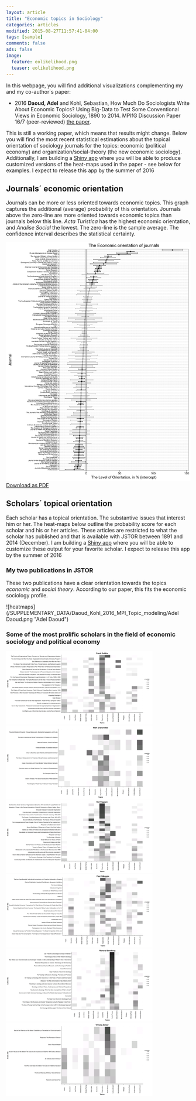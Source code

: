 ```yaml
---
layout: article
title: "Economic topics in Sociology"
categories: articles
modified: 2015-08-27T11:57:41-04:00
tags: [sample]
comments: false
ads: false
image:
  feature: eolikelihood.png
  teaser: eolikelihood.png
---
```



In this webpage, you will find additional visualizations complementing my and my co-author´s paper:

* 2016 **Daoud, Adel** and Kohl, Sebastian, How Much Do Sociologists Write About Economic Topics? Using Big-Data to Test Some Conventional Views in Economic Sociology, 1890 to 2014. MPIfG Discussion Paper 16/7 (peer-reviewed)
[the paper](http://www.mpifg.de/pu/mpifg_dp/dp16-7.pdf).

This is still a working paper, which means that results might change. Below you will find the most recent statistical estimations about the topical orientation of sociology journals for the topics: economic (political economy) and organization/social-theory (the new economic sociology). Additionally, I am building a [Shiny app](http://shiny.rstudio.com/) where you will be able to produce customized versions of the heat-maps used in the paper - see below for examples. I expect to release this app by the summer of 2016

## Journals´ economic orientation 
Journals can be more or less oriented towards economic topics. This graph captures the additional (average) probability of this orientation. Journals above the zero-line are more oriented towards economic topics than journals below this line. *Acta Turistica* has the highest economic orientation, and *Analise Social* the lowest. The zero-line is the sample average. The confidence interval describes the statistical certainty. 

![caterpillar](/SUPPLEMENTARY_DATA/Daoud_Kohl_2016_MPI_Topic_modeling/economic-intercept-catterpillar.png)
[Download as PDF](/SUPPLEMENTARY_DATA/Daoud_Kohl_2016_MPI_Topic_modeling/economic-intercept-catterpillar.pdf)

## Scholars´ topical orientation 
Each scholar has a topical orientation. The substantive issues that interest him or her. The heat-maps below outline the probability score for each scholar and his or her articles. These articles are restricted to what the scholar has published and that is available with JSTOR between 1891 and 2014 (December). I am building a [Shiny app](http://shiny.rstudio.com/) where you will be able to customize these output for your favorite scholar. I expect to release this app by the summer of 2016



### My two publications in JSTOR
These two publications have a clear orientation towards the topics *economic* and *social theory*. According to our paper, this fits the economic sociology profile. 

![heatmaps](/SUPPLEMENTARY_DATA/Daoud_Kohl_2016_MPI_Topic_modeling/Adel Daoud.png "Adel Daoud")

### Some of the most prolific scholars in the field of economic sociology and political economy 
<img src="/SUPPLEMENTARY_DATA/Daoud_Kohl_2016_MPI_Topic_modeling/Frank Dobbin.png" width="400">
<img src="/SUPPLEMENTARY_DATA/Daoud_Kohl_2016_MPI_Topic_modeling/Mark Granovetter.png" width="400">
<img src="/SUPPLEMENTARY_DATA/Daoud_Kohl_2016_MPI_Topic_modeling/Neil Fligstein.png" width="400">
<img src="/SUPPLEMENTARY_DATA/Daoud_Kohl_2016_MPI_Topic_modeling/Paul DiMaggio.png" width="400">
<img src="/SUPPLEMENTARY_DATA/Daoud_Kohl_2016_MPI_Topic_modeling/Richard Swedberg.png" width="400">
<img src="/SUPPLEMENTARY_DATA/Daoud_Kohl_2016_MPI_Topic_modeling/Viviana Zelizer.png" width="400">



